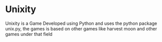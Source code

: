 # Unixity
Unixity is a Game Developed using Python and uses the python package unix.py, the games is based on other games like harvest moon and other games under that field
